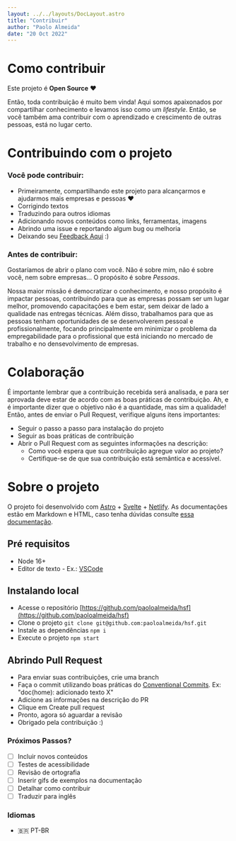 ```yaml
---
layout: ../../layouts/DocLayout.astro
title: "Contribuir"
author: "Paolo Almeida"
date: "20 Oct 2022"
---
```


<h1 class="text-5xl md:text-[3.50rem] font-bold leading-tighter tracking-tighter mb-4">
    <span class="bg-clip-text text-transparent bg-gradient-to-r from-blue-500 to-pink-500">
    Como contribuir
    </span>
</h1>

Este projeto é **Open Source** ❤

Então, toda contribuição é muito bem vinda! Aqui somos apaixonados por compartilhar conhecimento e levamos isso como um *lifestyle*. Então, se você também ama contribuir com o aprendizado e crescimento de outras pessoas, está no lugar certo.

# <a class="text-violet-700 dark:text-violet-400" name="contribuindo"> Contribuindo com o projeto</a>

### Você pode contribuir:

- Primeiramente, compartilhando este projeto para alcançarmos e ajudarmos mais empresas e pessoas ❤
- Corrigindo textos
- Traduzindo para outros idiomas
- Adicionando novos conteúdos como links, ferramentas, imagens
- Abrindo uma issue e reportando algum bug ou melhoria
- Deixando seu [Feedback Aqui](mailto:paolo.2frame@gmail.com) :)

### Antes de contribuir:
Gostaríamos de abrir o plano com você. Não é sobre mim, não é sobre você, nem sobre empresas... O propósito é sobre *Pessoas*.

Nossa maior missão é democratizar o conhecimento, e nosso propósito é impactar pessoas, contribuindo para que as empresas possam ser um lugar melhor, promovendo capacitações e bem estar, sem deixar de lado a qualidade nas entregas técnicas.
Além disso, trabalhamos para que as pessoas tenham oportunidades de se desenvolverem pessoal e profissionalmente, focando principalmente em minimizar o problema da empregabilidade para o profissional que está iniciando no mercado de trabalho e no densevolvimento de empresas.

# <a class="text-violet-700 dark:text-violet-400" name="colaboracao">Colaboração</a>

É importante lembrar que a contribuição recebida será analisada, e para ser aprovada deve estar de acordo com as boas práticas de contribuição. Ah, e é importante dizer que o objetivo não é a quantidade, mas sim a qualidade! Então, antes de enviar o Pull Request, verifique alguns itens importantes:

- Seguir o passo a passo para instalação do projeto
- Seguir as boas práticas de contribuição
- Abrir o Pull Request com as seguintes informações na descrição:
  - Como você espera que sua contribuição agregue valor ao projeto?
  - Certifique-se de que sua contribuição está semântica e acessível.


# <a class="text-violet-700 dark:text-violet-400" name="sobre">Sobre o projeto</a>

O projeto foi desenvolvido com [Astro](https://astro.build/) + [Svelte](https://svelte.dev/) + [Netlify](https://app.netlify.com/).
 As documentações estão em Markdown e HTML, caso tenha dúvidas consulte [essa documentação](https://about.gitlab.com/handbook/markdown-guide/).

## Pré requisitos
- Node 16+
- Editor de texto - Ex.: [VSCode](https://code.visualstudio.com/)


## Instalando local
- Acesse o repositório [https://github.com/paoloalmeida/hsf](https://github.com/paoloalmeida/hsf)
- Clone o projeto `git clone git@github.com:paoloalmeida/hsf.git`
- Instale as dependências `npm i`
- Execute o projeto `npm start`

## Abrindo Pull Request
- Para enviar suas contribuições, crie uma branch
- Faça o commit utilizando boas práticas do [Conventional Commits](https://www.conventionalcommits.org/en/v1.0.0/). Ex: "doc(home): adicionado texto X"
- Adicione as informações na descrição do PR
- Clique em Create pull request
- Pronto, agora só aguardar a revisão
- Obrigado pela contribuição :)

### Próximos Passos?

- [ ] Incluir novos conteúdos
- [ ] Testes de acessibilidade
- [ ] Revisão de ortografia
- [ ] Inserir gifs de exemplos na documentação
- [ ] Detalhar como contribuir
- [ ] Traduzir para inglês

### Idiomas
- 🇧🇷 PT-BR
